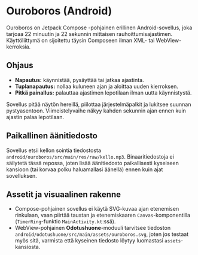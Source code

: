 # Ouroboros (Android)

Ouroboros on Jetpack Compose -pohjainen erillinen Android-sovellus, joka tarjoaa
22 minuutin ja 22 sekunnin mittaisen rauhoittumisajastimen. Käyttöliittymä on
sijoitettu täysin Composeen ilman XML- tai WebView-kerroksia.

## Ohjaus

- **Napautus:** käynnistää, pysäyttää tai jatkaa ajastinta.
- **Tuplanapautus:** nollaa kuluneen ajan ja aloittaa uuden kierroksen.
- **Pitkä painallus:** palauttaa ajastimen lepotilaan ilman uutta käynnistystä.

Sovellus pitää näytön hereillä, piilottaa järjestelmäpalkit ja lukitsee
suunnan pystyasentoon. Viimeistelyvaihe näkyy kahden sekunnin ajan ennen kuin
ajastin palaa lepotilaan.

## Paikallinen äänitiedosto

Sovellus etsii kellon sointia tiedostosta `android/ouroboros/src/main/res/raw/kello.mp3`.
Binaaritiedostoja ei säilytetä tässä repossa, joten lisää äänitiedosto
paikallisesti kyseiseen kansioon (tai korvaa polku haluamallasi äänellä) ennen
kuin ajat sovelluksen.

## Assetit ja visuaalinen rakenne

- Compose-pohjainen sovellus ei käytä SVG-kuvaa ajan etenemisen rinkulaan, vaan
  piirtää taustan ja etenemiskaaren `Canvas`-komponentilla
  (`TimerRing`-funktio `MainActivity.kt`:ssä).
- WebView-pohjainen **Odotushuone**-moduuli tarvitsee tiedoston
  `android/odotushuone/src/main/assets/ouroboros.svg`, joten jos testaat myös
  sitä, varmista että kyseinen tiedosto löytyy luomastasi `assets`-kansiosta.
